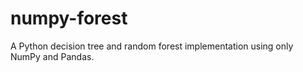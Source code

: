 # numpy-forest
A Python decision tree and random forest implementation using only NumPy and Pandas.
